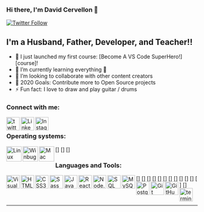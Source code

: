 ### Hi there, I'm David Cervellon 👋 

[![Twitter Follow](https://img.shields.io/twitter/follow/Davesr72?color=1DA1F2&logo=twitter&style=for-the-badge)](https://twitter.com/Davesr72)

## I'm a Husband, Father, Developer, and Teacher!!

- 🔭 I just launched my first course: [Become A VS Code SuperHero!][course]!
- 🌱 I’m currently learning everything 🤣
- 👯 I’m looking to collaborate with other content creators
- 🥅 2020 Goals: Contribute more to Open Source projects
- ⚡ Fun fact: I love to draw and play guitar / drums

### Connect with me:

[<img align="left" alt="twitter.com/Davesr72" width="35px" src="https://img.icons8.com/color/96/000000/twitter--v1.png" />][twitter]
[<img align="left" alt="LinkedIn" width="35px" src="https://img.icons8.com/color/96/000000/linkedin.png" />][linkedin]
[<img align="left" alt="Instagram" width="35px" src="https://img.icons8.com/fluency/48/000000/instagram-new.png" />][instagram]

<br />

### Operating systems:
[<img align="left" alt="Linux" width="40px" src="https://img.icons8.com/color/48/000000/linux--v1.png" />]
[<img align="left" alt="Winbugs" width="40px" src="https://img.icons8.com/color/48/000000/windows-10.png" />]
[<img align="left" alt="Mac" width="40px" src="https://img.icons8.com/color/48/000000/mac-logo.png" />]

### Languages and Tools:

[<img align="left" alt="Visual Studio Code" width="35px" src="https://img.icons8.com/fluency/48/000000/visual-studio-code-2019.png" />]
[<img align="left" alt="HTML5" width="35px" src="https://img.icons8.com/color/48/000000/html-5--v1.png" />]
[<img align="left" alt="CSS3" width="35px" src="https://img.icons8.com/color/48/000000/css3.png" />]
[<img align="left" alt="Sass" width="35px" src="https://img.icons8.com/color/48/000000/sass-avatar.png" />]
[<img align="left" alt="JavaScript" width="35px" src="https://img.icons8.com/color/48/000000/javascript--v1.png" />]
[<img align="left" alt="React" width="35px" src="https://img.icons8.com/ultraviolet/40/000000/react--v1.png" />]
[<img align="left" alt="Node.js" width="35px" src="https://img.icons8.com/color/96/000000/nodejs.png" />]
[<img align="left" alt="SQL" width="35px" src="https://img.icons8.com/external-flat-juicy-fish/60/000000/external-sql-coding-and-development-flat-flat-juicy-fish.png" />]
[<img align="left" alt="MySQL" width="35px" src="https://img.icons8.com/fluency/48/000000/mysql-logo.png" />]
[<img align="left" alt="Postgresql" width="35px" src="https://img.icons8.com/color/48/000000/postgreesql.png" />]
[<img align="left" alt="Git" width="35px" src="https://img.icons8.com/color/48/000000/git.png" />]
[<img align="left" alt="GitHub" width="35px" src="https://img.icons8.com/ios-filled/50/000000/github.png" />]
[<img align="left" alt="terminal" width="35px" src="https://img.icons8.com/plasticine/100/000000/bash.png" />]

<br />

---

[twitter]: https://twitter.com/Davesr72
[instagram]: https://www.instagram.com/david_servell/
[linkedin]: https://www.linkedin.com/in/david-cervellon/

